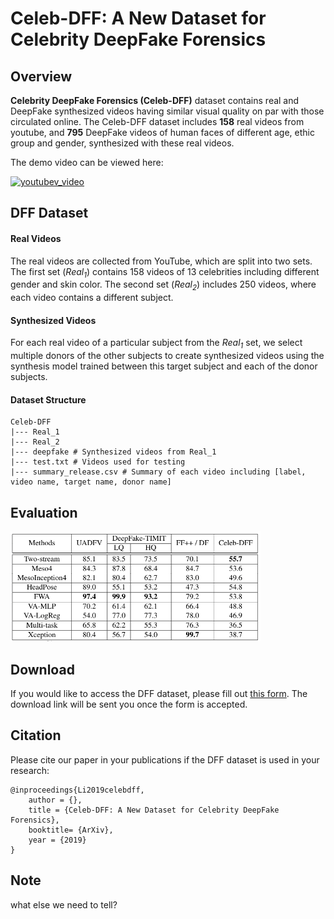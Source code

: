 # Celeb-DFF: A New Dataset for Celebrity DeepFake Forensics

## Overview
**Celebrity DeepFake Forensics (Celeb-DFF)** dataset contains  real and DeepFake synthesized videos having similar visual quality on par with those circulated online.
The Celeb-DFF dataset includes **158** real videos from youtube, and **795** DeepFake videos of human faces of different age, ethic group and gender, synthesized with these real videos. 

The demo video can be viewed here:

[![youtubev_video](https://img.youtube.com/.jpg)](https://www.youtube.com/)


## DFF Dataset
#### Real Videos
The real videos are collected from YouTube, which are split into two sets. 
The first set (*Real<sub>1</sub>*) contains 158 videos of 13 celebrities including 
different gender and skin color. The second set (*Real<sub>2</sub>*) includes 250 videos, 
where each video contains a different subject. 

#### Synthesized Videos
For each real video of a particular subject from the *Real<sub>1</sub>* set, we select multiple donors of the other subjects 
to create synthesized videos using the synthesis model trained between this target subject and each of the donor subjects. 

#### Dataset Structure
```commandline
Celeb-DFF
|--- Real_1 
|--- Real_2
|--- deepfake # Synthesized videos from Real_1
|--- test.txt # Videos used for testing
|--- summary_release.csv # Summary of each video including [label, video name, target name, donor name]
```

## Evaluation
<img src="src/eval.png" alt="eval" width="400"/>


## Download
If you would like to access the DFF dataset, 
please fill out [this form](https://docs.google.com/forms/d/e/1FAIpQLSdRRR3L5zAv6tQ_CKxmK4W96tAab_pfBu2EKAgQbeDVhmXagg/viewform).
The download link will be sent you once the form is accepted.

## Citation
Please cite our paper in your publications if the DFF dataset is used in your research:
```
@inproceedings{Li2019celebdff,
	author = {},
	title = {Celeb-DFF: A New Dataset for Celebrity DeepFake Forensics},
	booktitle= {ArXiv},
	year = {2019}
}

```

## Note
what else we need to tell?